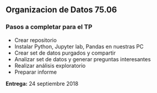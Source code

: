 ## Organizacion de Datos 75.06


### Pasos a completar para el TP

- Crear repositorio 
- Instalar Python, Jupyter lab, Pandas en nuestras PC
- Crear set de datos purgados y compartir
- Analizar set de datos y generar preguntas interesantes
- Realizar análisis exploratorio
- Preparar informe

**Entrega:** 24 septiembre 2018
